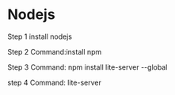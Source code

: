 # Nodejs

Step 1
install nodejs

Step 2
Command:install npm

Step 3
Command: npm install lite-server --global

step 4
Command:  lite-server
